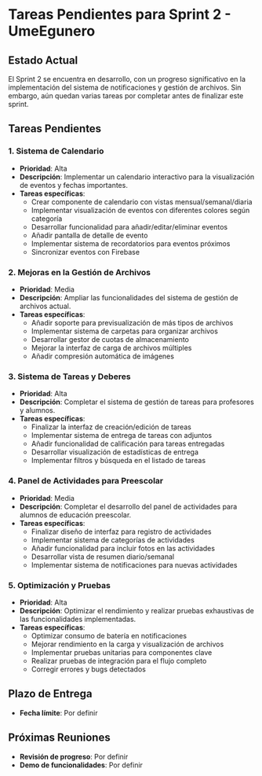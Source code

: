# Tareas Pendientes para Sprint 2 - UmeEgunero

## Estado Actual
El Sprint 2 se encuentra en desarrollo, con un progreso significativo en la implementación del sistema de notificaciones y gestión de archivos. Sin embargo, aún quedan varias tareas por completar antes de finalizar este sprint.

## Tareas Pendientes

### 1. Sistema de Calendario
- **Prioridad**: Alta
- **Descripción**: Implementar un calendario interactivo para la visualización de eventos y fechas importantes.
- **Tareas específicas**:
  - Crear componente de calendario con vistas mensual/semanal/diaria
  - Implementar visualización de eventos con diferentes colores según categoría
  - Desarrollar funcionalidad para añadir/editar/eliminar eventos
  - Añadir pantalla de detalle de evento
  - Implementar sistema de recordatorios para eventos próximos
  - Sincronizar eventos con Firebase

### 2. Mejoras en la Gestión de Archivos
- **Prioridad**: Media
- **Descripción**: Ampliar las funcionalidades del sistema de gestión de archivos actual.
- **Tareas específicas**:
  - Añadir soporte para previsualización de más tipos de archivos
  - Implementar sistema de carpetas para organizar archivos
  - Desarrollar gestor de cuotas de almacenamiento
  - Mejorar la interfaz de carga de archivos múltiples
  - Añadir compresión automática de imágenes

### 3. Sistema de Tareas y Deberes
- **Prioridad**: Alta
- **Descripción**: Completar el sistema de gestión de tareas para profesores y alumnos.
- **Tareas específicas**:
  - Finalizar la interfaz de creación/edición de tareas
  - Implementar sistema de entrega de tareas con adjuntos
  - Añadir funcionalidad de calificación para tareas entregadas
  - Desarrollar visualización de estadísticas de entrega
  - Implementar filtros y búsqueda en el listado de tareas

### 4. Panel de Actividades para Preescolar
- **Prioridad**: Media
- **Descripción**: Completar el desarrollo del panel de actividades para alumnos de educación preescolar.
- **Tareas específicas**:
  - Finalizar diseño de interfaz para registro de actividades
  - Implementar sistema de categorías de actividades
  - Añadir funcionalidad para incluir fotos en las actividades
  - Desarrollar vista de resumen diario/semanal
  - Implementar sistema de notificaciones para nuevas actividades

### 5. Optimización y Pruebas
- **Prioridad**: Alta
- **Descripción**: Optimizar el rendimiento y realizar pruebas exhaustivas de las funcionalidades implementadas.
- **Tareas específicas**:
  - Optimizar consumo de batería en notificaciones
  - Mejorar rendimiento en la carga y visualización de archivos
  - Implementar pruebas unitarias para componentes clave
  - Realizar pruebas de integración para el flujo completo
  - Corregir errores y bugs detectados

## Plazo de Entrega
- **Fecha límite**: Por definir

## Próximas Reuniones
- **Revisión de progreso**: Por definir
- **Demo de funcionalidades**: Por definir 